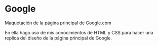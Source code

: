 # Google
Maquetación de la página principal de Google.com

En ella hago uso de mis conocimientos de HTML y CSS para hacer una replica del diseño de la página principal de Google.
